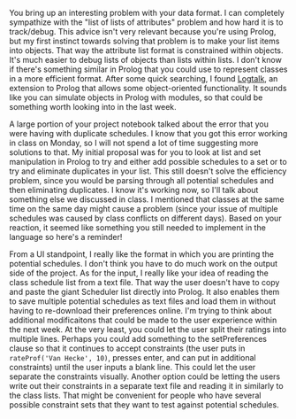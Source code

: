You bring up an interesting problem with your data format. I can completely sympathize with the "list of lists of attributes" problem and how hard it is to track/debug. This advice isn't very relevant because you're using Prolog, but my first instinct towards solving that problem is to make your list items into objects. That way the attribute list format is constrained within objects. It's much easier to debug lists of objects than lists within lists. I don't know if there's something similar in Prolog that you could use to represent classes in a more efficient format. After some quick searching, I found [Logtalk](http://logtalk.org/), an extension to Prolog that allows some object-oriented functionality. It sounds like you can simulate objects in Prolog with modules, so that could be something worth looking into in the last week.

A large portion of your project notebook talked about the error that you were having with duplicate schedules. I know that you got this error working in class on Monday, so I will not spend a lot of time suggesting more solutions to that. My initial proposal was for you to look at list and set manipulation in Prolog to try and either add possible schedules to a set or to try and eliminate duplicates in your list. This still doesn't solve the efficiency problem, since you would be parsing through all potential schedules and then eliminating duplicates. I know it's working now, so I'll talk about something else we discussed in class. I mentioned that classes at the same time on the same day might cause a problem (since your issue of multiple schedules was caused by class conflicts on different days). Based on your reaction, it seemed like something you still needed to implement in the language so here's a reminder!

From a UI standpoint, I really like the format in which you are printing the potential schedules. I don't think you have to do much work on the output side of the project. As for the input, I really like your idea of reading the class schedule list from a text file. That way the user doesn't have to copy and paste the giant Scheduler list directly into Prolog. It also enables them to save multiple potential schedules as text files and load them in without having to re-download their preferences online. I'm trying to think about additional modificaitons that could be made to the user experience within the next week. At the very least, you could let the user split their ratings into multiple lines. Perhaps you could add something to the setPreferences clause so that it continues to accept constraints (the user puts in `rateProf('Van Hecke', 10)`, presses enter, and can put in additional constraints) until the user inputs a blank line. This could let the user separate the constraints visually. Another option could be letting the users write out their constraints in a separate text file and reading it in similarly to the class lists. That might be convenient for people who have several possible constraint sets that they want to test against potential schedules. 
